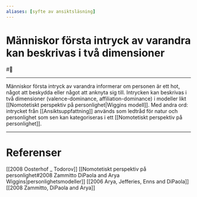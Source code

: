 ```yaml
---
aliases: [syfte av ansiktsläsning]
--- 
```

# Människor första intryck av varandra kan beskrivas i två dimensioner
#🌲  
- - - 
Människor första intryck av varandra informerar om personen är ett hot, något att beskydda eller något att anknyta sig till. Intrycken kan beskrivas i två dimensioner (valence-dominance, affiliation-dominance) i modeller likt [[Nomotetiskt perspektiv på personlighet|Wiggins modell]]. Med andra ord: intrycket från [[Ansiktsuppfattning]] används som ledtråd för natur och personlighet som sen kan kategoriseras i ett [[Nomotetiskt perspektiv på personlighet]].

- - - 
# Referenser
[[2008 Oosterhof _ Todorov]]
[[Nomotetiskt perspektiv på personlighet#2008 Zammitto DiPaola and Arya Wiggins|personlighetsmodeller]]
[[2006 Arya, Jefferies, Enns and DiPaola]]
[[2008 Zammitto, DiPaola and Arya]]
